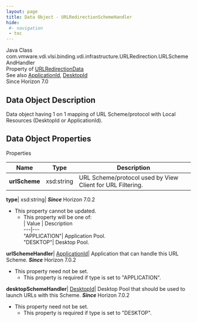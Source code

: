 ```yaml
---
layout: page
title: Data Object - URLRedirectionSchemeHandler
hide:
 #- navigation
 - toc
---
```






Java Class
    com.vmware.vdi.vlsi.binding.vdi.infrastructure.URLRedirection.URLSchemeAndHandler  
Property of
     [URLRedirectionData](vdi.infrastructure.URLRedirection.URLRedirectionData.md#field_detail)  
See also
     [ApplicationId](vdi.entity.ApplicationId.md), [DesktopId](vdi.entity.DesktopId.md)  
Since 
    Horizon 7.0

## Data Object Description 

Data object having 1 on 1 mapping of URL Scheme/protocol with Local Resources (DesktopId or ApplicationId). 

## Data Object Properties

Properties

Name |  Type |  Description   
---|---|---  
**urlScheme**|  xsd:string|  URL Scheme/protocol used by View Client for URL Filtering.   
  
**type**|  xsd:string|  **_Since_** Horizon 7.0.2  


* This property cannot be updated.
  * This property will be one of:  
|  Value |  Description   
---|---  
"APPLICATION"| Application Pool.  
"DESKTOP"| Desktop Pool.  

  
**urlSchemeHandler**| [ApplicationId](vdi.entity.ApplicationId.md)|  Application that can handle this URL Scheme.  **_Since_** Horizon 7.0.2  


* This property need not be set.
  * This property is required if type is set to "APPLICATION".

  
**desktopSchemeHandler**| [DesktopId](vdi.entity.DesktopId.md)|  Desktop Pool that should be used to launch URLs with this Scheme.  **_Since_** Horizon 7.0.2  


* This property need not be set.
  * This property is required if type is set to "DESKTOP".

  
  
  
   
  
  

